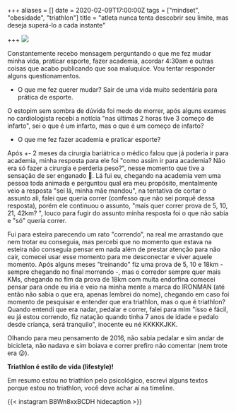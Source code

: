 +++
aliases = []
date = 2020-02-09T17:00:00Z
tags = ["mindset", "obesidade", "triathlon"]
title = "atleta nunca tenta descobrir seu limite, mas deseja superá-lo a cada instante"

+++
![](/blog/84755956_10157686036278726_3890545620561166336_o-2020-02-09.jpg)

Constantemente recebo mensagem perguntando o que me fez mudar minha vida, praticar esporte, fazer academia, acordar 4:30am e outras coisas que acabo publicando que soa maluquice. Vou tentar responder alguns questionamentos.

* O que me fez querer mudar? Sair de uma vida muito sedentária para prática de esporte.

O estopim sem sombra de dúvida foi medo de morrer, após alguns exames no cardiologista recebi a notícia "nas últimas 2 horas tive 3 começo de infarto", sei o que é um infarto, mas o que é um começo de infarto?

* O que me fez fazer academia e praticar esporte?

Após +- 2 meses da cirurgia bariátrica o médico falou que já poderia ir para academia, minha resposta para ele foi "como assim ir para academia? Não era só fazer a cirurgia e perderia peso?", nesse momento que tive a sensação de ser enganado 🤔. Lá fui eu, chegando na academia vem uma pessoa toda animada e perguntou qual era meu propósito, mentalmente veio a resposta "sei lá, minha mãe mandou", na tentativa de cortar o assunto ali, falei que queria correr (confesso que não sei porquê dessa resposta), porém ele continuou o assunto, "mais quer correr prova de 5, 10, 21, 42km? ", louco para fugir do assunto minha resposta foi o que não sabia e "só" queria correr.

Fui para esteira parecendo um rato "correndo", na real me arrastando que nem trotar eu conseguia, mas percebi que no momento que estava na esteira não conseguia pensar em nada além de prestar atenção para não cair, comecei usar esse momento para me desconectar e viver aquele momento. Após alguns meses "treinando" fiz uma prova de 5, 10 e 18km - sempre chegando no final morrendo -, mas o corredor sempre quer mais KMs, chegando no fim da prova de 18km com muita endorfina comecei pensar para onde eu iria e veio na minha mente a marca do IRONMAN (até então não sabia o que era, apenas lembrei do nome), chegando em caso foi momento de pesquisar e entender que era triathlon, mas o que é triathlon? Quando entendi que era nadar, pedalar e correr, falei para mim "isso é fácil, eu já estou correndo, fiz natação quando tinha 7 anos de idade e pedalo desde criança, será tranquilo", inocente eu né KKKKKJKK.

Olhando para meu pensamento de 2016, não sabia pedalar e sim andar de bicicleta, não nadava e sim boiava e correr prefiro não comentar (nem trote era 😜).

**Triathlon é estilo de vida (lifestyle)!**

Em resumo estou no triathlon pelo psicológico, escrevi alguns textos porque estou no triathlon, você deve achar aí na timeline.

{{< instagram B8Wn8xxBCDH hidecaption >}}